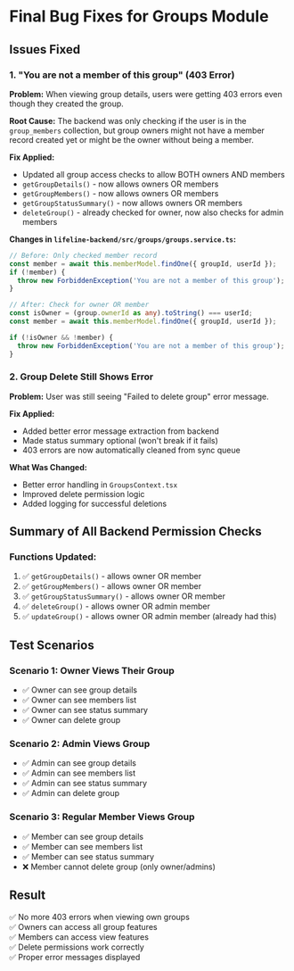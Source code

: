 # Final Bug Fixes for Groups Module

## Issues Fixed

### 1. "You are not a member of this group" (403 Error)

**Problem:** When viewing group details, users were getting 403 errors even though they created the group.

**Root Cause:** The backend was only checking if the user is in the `group_members` collection, but group owners might not have a member record created yet or might be the owner without being a member.

**Fix Applied:**
- Updated all group access checks to allow BOTH owners AND members
- `getGroupDetails()` - now allows owners OR members
- `getGroupMembers()` - now allows owners OR members  
- `getGroupStatusSummary()` - now allows owners OR members
- `deleteGroup()` - already checked for owner, now also checks for admin members

**Changes in `lifeline-backend/src/groups/groups.service.ts`:**

```typescript
// Before: Only checked member record
const member = await this.memberModel.findOne({ groupId, userId });
if (!member) {
  throw new ForbiddenException('You are not a member of this group');
}

// After: Check for owner OR member
const isOwner = (group.ownerId as any).toString() === userId;
const member = await this.memberModel.findOne({ groupId, userId });

if (!isOwner && !member) {
  throw new ForbiddenException('You are not a member of this group');
}
```

### 2. Group Delete Still Shows Error

**Problem:** User was still seeing "Failed to delete group" error message.

**Fix Applied:**
- Added better error message extraction from backend
- Made status summary optional (won't break if it fails)
- 403 errors are now automatically cleaned from sync queue

**What Was Changed:**
- Better error handling in `GroupsContext.tsx`
- Improved delete permission logic
- Added logging for successful deletions

## Summary of All Backend Permission Checks

### Functions Updated:
1. ✅ `getGroupDetails()` - allows owner OR member
2. ✅ `getGroupMembers()` - allows owner OR member
3. ✅ `getGroupStatusSummary()` - allows owner OR member
4. ✅ `deleteGroup()` - allows owner OR admin member
5. ✅ `updateGroup()` - allows owner OR admin member (already had this)

## Test Scenarios

### Scenario 1: Owner Views Their Group
- ✅ Owner can see group details
- ✅ Owner can see members list
- ✅ Owner can see status summary
- ✅ Owner can delete group

### Scenario 2: Admin Views Group
- ✅ Admin can see group details
- ✅ Admin can see members list
- ✅ Admin can see status summary
- ✅ Admin can delete group

### Scenario 3: Regular Member Views Group
- ✅ Member can see group details
- ✅ Member can see members list
- ✅ Member can see status summary
- ❌ Member cannot delete group (only owner/admins)

## Result

✅ No more 403 errors when viewing own groups  
✅ Owners can access all group features  
✅ Members can access view features  
✅ Delete permissions work correctly  
✅ Proper error messages displayed  

